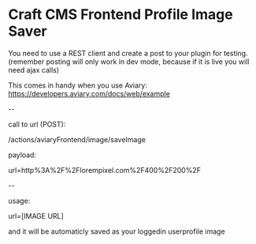 # Craft CMS Frontend Profile Image Saver
You need to use a REST client and create a post to your plugin for testing. (remember posting will only work in dev mode, because if it is live you will need ajax calls)

This comes in handy when you use Aviary:
https://developers.aviary.com/docs/web/example

--

call to url (POST):

/actions/aviaryFrontend/image/saveImage

payload:

url=http%3A%2F%2Florempixel.com%2F400%2F200%2F

--

usage:

url=[IMAGE URL]

and it will be automaticly saved as your loggedin userprofile image
